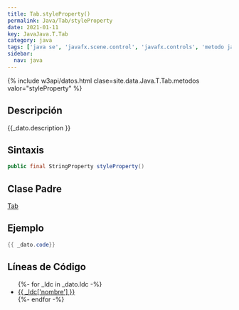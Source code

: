 ```yaml
---
title: Tab.styleProperty()
permalink: Java/Tab/styleProperty
date: 2021-01-11
key: JavaJava.T.Tab
category: java
tags: ['java se', 'javafx.scene.control', 'javafx.controls', 'metodo java', 'JavaFX 2.0']
sidebar: 
  nav: java
---
```


{% include w3api/datos.html clase=site.data.Java.T.Tab.metodos valor="styleProperty" %}

## Descripción
{{_dato.description }}

## Sintaxis
~~~java
public final StringProperty styleProperty()
~~~

## Clase Padre
[Tab](/Java/Tab/)

## Ejemplo
~~~java
{{ _dato.code}}
~~~

## Líneas de Código
<ul>
{%- for _ldc in _dato.ldc -%}
   <li>
       <a href="{{_ldc['url'] }}">{{ _ldc['nombre'] }}</a>
   </li>
{%- endfor -%}
</ul>
